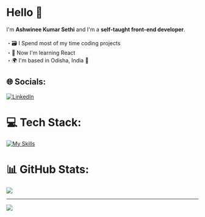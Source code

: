 # Hello 👋
I'm <strong>Ashwinee Kumar Sethi</strong> and I'm a <strong>self-taught front-end developer</strong>.<br><br>・🗃️ I Spend most of my time coding projects<br>・🧠 Now I'm learning React<br>・🌍 I'm based in Odisha, India 📍


## 🌐 Socials:
[![LinkedIn](https://img.shields.io/badge/LinkedIn-%230077B5.svg?logo=linkedin&logoColor=white)](https://linkedin.com/in/https://www.linkedin.com/in/ashwinee-kumar-sethi-5b2004278) 

# 💻 Tech Stack:
[![My Skills](https://skillicons.dev/icons?i=js,html,css,wasm)](https://skillicons.dev)
# 📊 GitHub Stats:
![](https://github-readme-stats.vercel.app/api/top-langs/?username=Ashwinee111&theme=dark&hide_border=false&include_all_commits=true&count_private=false&layout=compact)

---
[![](https://visitcount.itsvg.in/api?id=Ashwinee111&icon=0&color=0)](https://visitcount.itsvg.in)

<!-- Proudly created with GPRM ( https://gprm.itsvg.in ) -->
